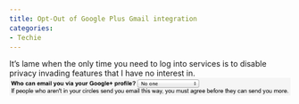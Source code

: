 ```yaml
---
title: Opt-Out of Google Plus Gmail integration
categories:
- Techie
---
```


It’s lame when the only time you need to log into services is to disable privacy invading features that I have no interest in.
![google-plus-opt-out](/assets/posts/2014/google-plus-opt-out.png)
